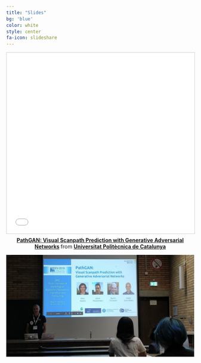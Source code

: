 ```yaml
---
title: "Slides"
bg: 'blue'
color: white
style: center
fa-icon: slideshare
---
```


<center>
  <iframe src="//www.slideshare.net/slideshow/embed_code/key/14KtOwpgQYY5Qd" width="595" height="485" frameborder="0" marginwidth="0" marginheight="0" scrolling="no" style="border:1px solid #CCC; border-width:1px; margin-bottom:5px; max-width: 100%;" allowfullscreen> </iframe> <div style="margin-bottom:5px"> <strong> <a href="//www.slideshare.net/xavigiro/pathgan-visual-scanpath-prediction-with-generative-adversarial-networks" title="PathGAN: Visual Scanpath Prediction with Generative Adversarial Networks" target="_blank">PathGAN: Visual Scanpath Prediction with Generative Adversarial Networks</a> </strong> from <strong><a href="https://www.slideshare.net/xavigiro" target="_blank">Universitat Politècnica de Catalunya</a></strong> </div>
  
</center>

![PathGAN oral presentation by Xavier Giro-i-Nieto](./img/pathgan-2018-oral.jpg)
